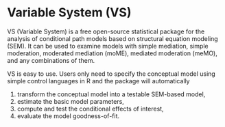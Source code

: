 # Variable System (VS)
VS (Variable System) is a free open-source statistical package for the analysis of conditional path models based on structural equation modeling (SEM). It can be used to examine models with simple mediation, simple moderation, moderated mediation (moME), mediated moderation (meMO), and any combinations of them.

VS is easy to use. Users only need to specify the conceptual model using simple control languages in R and the package will automatically
1. transform the conceptual model into a testable SEM-based model,
2. estimate the basic model parameters, 
3. compute and test the conditional effects of interest, 
4. evaluate the model goodness-of-fit. 
